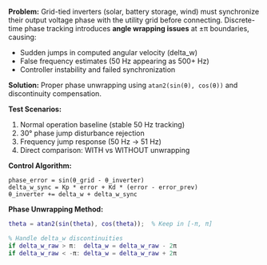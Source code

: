 

**Problem:**
Grid-tied inverters (solar, battery storage, wind) must synchronize their output voltage phase with the utility grid before connecting. Discrete-time phase tracking introduces **angle wrapping issues** at ±π boundaries, causing:
- Sudden jumps in computed angular velocity (delta_w)
- False frequency estimates (50 Hz appearing as 500+ Hz)
- Controller instability and failed synchronization

**Solution:** Proper phase unwrapping using `atan2(sin(θ), cos(θ))` and discontinuity compensation.

**Test Scenarios:**
  1. Normal operation baseline (stable 50 Hz tracking)
  2. 30° phase jump disturbance rejection
  3. Frequency jump response (50 Hz → 51 Hz)
  4. Direct comparison: WITH vs WITHOUT unwrapping

**Control Algorithm:** 
```
phase_error = sin(θ_grid - θ_inverter)
delta_w_sync = Kp * error + Kd * (error - error_prev)
θ_inverter += delta_w + delta_w_sync
```

**Phase Unwrapping Method:**
```matlab
theta = atan2(sin(theta), cos(theta));  % Keep in [-π, π]

% Handle delta_w discontinuities
if delta_w_raw > π:  delta_w = delta_w_raw - 2π
if delta_w_raw < -π: delta_w = delta_w_raw + 2π
```


